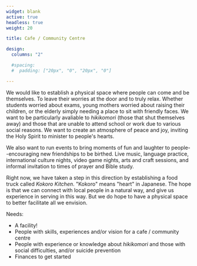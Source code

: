 ```yaml
---
widget: blank
active: true
headless: true
weight: 20

title: Cafe / Community Centre

design:
  columns: "2"

  #spacing:
  #  padding: ["20px", "0", "20px", "0"]

---
```


We would like to establish a physical space where people can come and be themselves. To leave their worries at the door and to truly relax. Whether students worried about exams, young mothers worried about raising their children, or the elderly simply needing a place to sit with friendly faces. We want to be particularly avaliable to *hikikomori* (those that shut themselves away) and those that are unable to attend school or work due to various social reasons. We want to create an atmosphere of peace and joy, inviting the Holy Spirit to minister to people's hearts.

We also want to run events to bring moments of fun and laughter to people--encouraging new friendships to be birthed. Live music, language practice, international culture nights, video game nights, arts and craft sessions, and informal invitation to times of prayer and Bible study. 

Right now, we have taken a step in this direction by establishing a food truck called *Kokoro Kitchen*. "Kokoro" means "heart" in Japanese. The hope is that we can connect with local people in a natural way, and give us experience in serving in this way. But we do hope to have a physical space to better facilitate all we envision.

Needs:

- A facility!
- People with skills, experiences and/or vision for a cafe / community centre
- People with experience or knowledge about *hikikomori* and those with social difficulties, and/or suicide prevention
- Finances to get started
